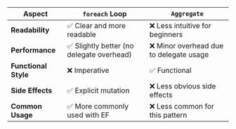 
| Aspect               | `foreach` Loop                           | `Aggregate`                            |
| -------------------- | ---------------------------------------- | -------------------------------------- |
| **Readability**      | ✅ Clear and more readable                | ❌ Less intuitive for beginners         |
| **Performance**      | ✅ Slightly better (no delegate overhead) | ❌ Minor overhead due to delegate usage |
| **Functional Style** | ❌ Imperative                             | ✅ Functional                           |
| **Side Effects**     | ✅ Explicit mutation                      | ❌ Less obvious side effects            |
| **Common Usage**     | ✅ More commonly used with EF             | ❌ Less common for this pattern         |
